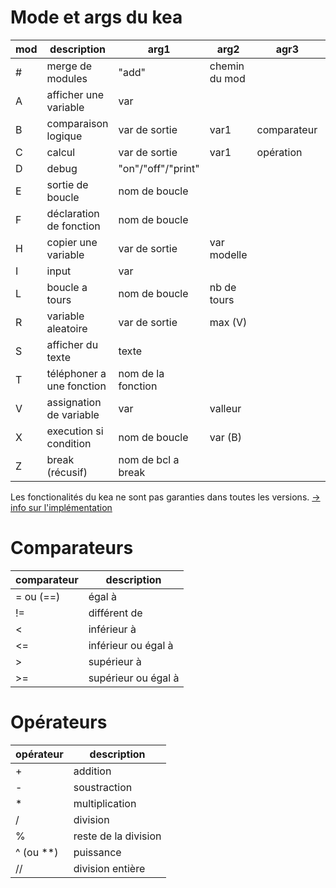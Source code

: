 # Mode et args du kea

| mod | description                | arg1               | arg2          | agr3        | arg4 |
|-----|----------------------------|--------------------|---------------|-------------|------|
| #   | merge de modules           | "add"              | chemin du mod |             |      |
| A   | afficher une variable      | var                |               |             |      |
| B   | comparaison logique        | var de sortie      | var1          | comparateur | var2 |
| C   | calcul                     | var de sortie      | var1          | opération   | var2 |
| D   | debug                      | "on"/"off"/"print" |               |             |      |
| E   | sortie de boucle           | nom de boucle      |               |             |      |
| F   | déclaration de fonction    | nom de boucle      |               |             |      |
| H   | copier une variable        | var de sortie      | var modelle   |             |      |
| I   | input                      | var                |               |             |      |
| L   | boucle a tours             | nom de boucle      | nb de tours   |             |      |
| R   | variable aleatoire         | var de sortie      | max (V)       |             |      |
| S   | afficher du texte          | texte              |               |             |      |
| T   | téléphoner a une fonction  | nom de la fonction |               |             |      |
| V   | assignation de variable    | var                | valleur       |             |      |
| X   | execution si condition     | nom de boucle      | var (B)       |             |      |
| Z   | break (récusif)            | nom de bcl a break |               |             |      |

Les fonctionalités du kea ne sont pas garanties dans toutes les versions.
[→ info sur l'implémentation](https://kea-corp.github.io/doc/doc/implemented)

# Comparateurs

| comparateur | description          |
|-------------|----------------------|
| = ou (==)   | égal à               |
| !=          | différent de         |
| <           | inférieur à          |
| <=          | inférieur ou égal à  |
| >           | supérieur à          |
| >=          | supérieur ou égal à  |

# Opérateurs

| opérateur  | description         |
|------------|---------------------|
| +          | addition            |
| -          | soustraction        |
| *          | multiplication      |
| /          | division            |
| %          | reste de la division|
| ^  (ou **) | puissance           |
| //         | division entière    |